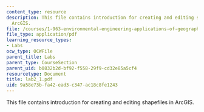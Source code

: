 ```yaml
---
content_type: resource
description: This file contains introduction for creating and editing shapefiles in
  ArcGIS.
file: /courses/1-963-environmental-engineering-applications-of-geographic-information-systems-fall-2004/9a58e73bfa42ead3c347ac18c8fe1243_lab2_1.pdf
file_type: application/pdf
learning_resource_types:
- Labs
ocw_type: OCWFile
parent_title: Labs
parent_type: CourseSection
parent_uid: b0832b2d-bf92-f558-29f9-cd32e85a5cf4
resourcetype: Document
title: lab2_1.pdf
uid: 9a58e73b-fa42-ead3-c347-ac18c8fe1243
---
```

This file contains introduction for creating and editing shapefiles in ArcGIS.

